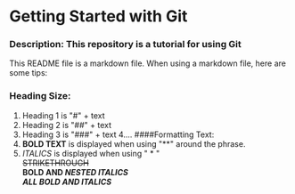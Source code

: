 # Getting Started with Git  

### Description:  This repository is a tutorial for using Git

This README file is a markdown file. When using a markdown file, here are some tips:
### Heading Size:
1. Heading 1 is "#" + text 
2. Heading 2 is "##" + text 
3. Heading 3 is "###" + text
4....
####Formatting Text:
1. **BOLD TEXT** is displayed when using "**" around the phrase. 
2. *ITALICS* is displayed when using " *<phrase>** "   
~~STRIKETHROUGH~~  
**BOLD AND _NESTED ITALICS_**   
***ALL BOLD AND ITALICS***  

